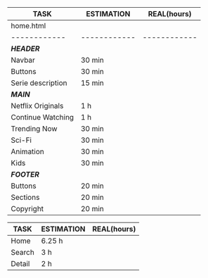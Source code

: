 |      TASK         | ESTIMATION | REAL(hours) | 
|------             |------------|-------------|
|home.html          |            |             |
|------------       |------------|------------ |
|__*HEADER*__       |            |             |
|Navbar             |30 min      |             |
|Buttons            |30 min      |             |
|Serie description  |15 min      |             |
|__*MAIN*__         |            |             |
|Netflix Originals  |1 h         |             |
|Continue Watching  |1 h         |             |
|Trending Now       |30 min      |             |
|Sci-Fi             |30 min      |             |
|Animation          |30 min      |             |
|Kids               |30 min      |             |
|__*FOOTER*__       |            |             |
|Buttons            |20 min      |             |
|Sections           |20 min      |             |
|Copyright          |20 min      |             |


| TASK | ESTIMATION | REAL(hours) |
|---   |----        |---          |
Home   |6.25 h      |             |
Search |3 h         |             |
Detail |2 h         |             |